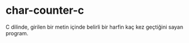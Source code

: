 # char-counter-c
C dilinde, girilen bir metin içinde belirli bir harfin kaç kez geçtiğini sayan program.
